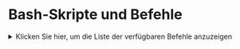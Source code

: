 # Bash-Skripte und Befehle

<details>
  <summary>Klicken Sie hier, um die Liste der verfügbaren Befehle anzuzeigen</summary>

  ```markdown
  $(curl -s https://raw.githubusercontent.com/<Benutzername>/<Repositoryname>/main/commands.md)
